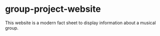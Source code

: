 # group-project-website
This website is a modern fact sheet to display information about a musical group.
